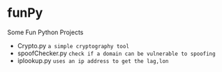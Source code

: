 # funPy

Some Fun Python Projects

- Crypto.py ```a simple cryptography tool```
- spoofChecker.py ```check if a domain can be vulnerable to spoofing```
- iplookup.py ```uses an ip address to get the lag,lon```
